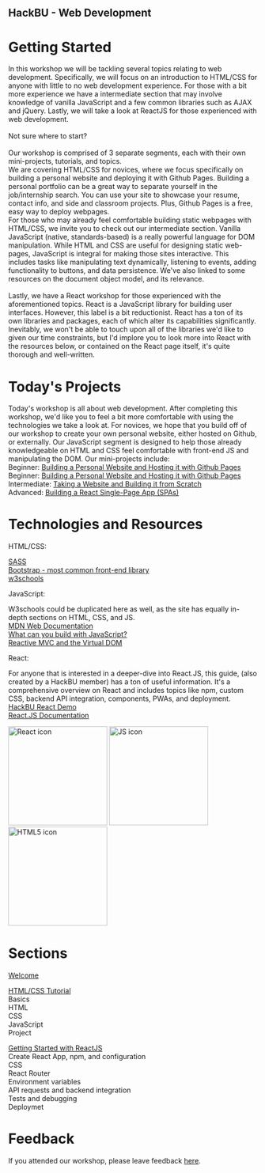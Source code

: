 ## HackBU - Web Development

# Getting Started

In this workshop we will be
tackling several topics relating to web development. Specifically, we will
focus on an introduction to HTML/CSS for anyone with little to no web development experience. For those with a bit more experience we have a intermediate section that may involve knowledge of vanilla JavaScript and a few common libraries such as AJAX and jQuery. Lastly, we will take a look at ReactJS for those experienced with web development.
<br /> <br />
Not sure where to start? <br /> <br />
Our workshop is comprised of 3 separate segments, each with their own mini-projects, tutorials, and topics.
<br />
We are covering HTML/CSS for novices, where we focus specifically on building a personal website and deploying it with
Github Pages. Building a personal portfolio can be a great way to separate yourself in the job/internship search. You can
use your site to showcase your resume, contact info, and side and classroom projects. Plus, Github Pages is a free, easy way
to deploy webpages.
<br />
For those who may already feel comfortable building static webpages with HTML/CSS, we invite you to check out our intermediate section. Vanilla JavaScript (native, standards-based) is a really powerful language for DOM manipulation. While HTML and CSS are useful for designing static web-pages, JavaScript is integral for making those sites interactive. This includes tasks like manipulating text dynamically, listening to events, adding functionality to buttons, and data persistence. We've also linked to some resources on the document object model, and its relevance.  
<br />
Lastly, we have a React workshop for those experienced with the aforementioned topics. React is a JavaScript library for building user interfaces. However, this label is a bit reductionist. React has a ton of its own libraries and packages, each of which alter its capabilities significantly. Inevitably, we won't be able to touch upon all of the libraries we'd like to given our time constraints, but I'd implore you to look more into React with the resources below, or contained on the React page itself, it's quite thorough and well-written.

# Today's Projects

Today's workshop is all about web development. After completing this workshop,
we'd like you to feel a bit more comfortable with using the technologies we take a look at.
For novices, we hope that you
build off of our workshop to create your own personal website, either hosted on Github, or externally. Our JavaScript segment is designed to help those already knowledgeable on HTML and CSS feel comfortable with front-end JS and manipulating the DOM. Our mini-projects include: <br />
Beginner:   <a href="GithubPagesGuide.md">Building a Personal Website and Hosting it with Github Pages</a> <br />
Beginner:   <a href="HTMLCSSminiProject.md">Building a Personal Website and Hosting it with Github Pages</a> <br />
Intermediate:   <a href="ReverseEngineering.md">Taking a Website and Building it from Scratch</a> <br />
Advanced: <a href="README.md">Building a React Single-Page App (SPAs)</a>

# Technologies and Resources
HTML/CSS: <br />

<a href="https://sass-lang.com/documentation">SASS</a> <br />
<a href="https://getbootstrap.com">Bootstrap - most common front-end library</a> <br />
<a href="https://www.w3schools.com/">w3schools</a> <br />

JavaScript: <br />

W3schools could be duplicated here as well, as the site has equally in-depth sections on HTML, CSS, and JS. <br />
<a href="https://developer.mozilla.org/en-US/docs/Web/JavaScript/Guide">MDN Web Documentation</a> <br />
<a href="JavaScriptFeatures.md">What can you build with JavaScript?</a><br />
<a href="https://www.futurice.com/blog/reactive-mvc-and-the-virtual-dom">Reactive MVC and the Virtual DOM</a> <br />


React: <br />

For anyone that is interested in a deeper-dive into React.JS, this guide, (also created by a HackBU member) has a ton of useful information. It's a comprehensive overview on React and includes topics like npm, custom CSS, backend API integration, components, PWAs, and deployment. <br />
<a href="https://github.com/HackBinghamton/reactDemo">HackBU React Demo</a> <br />
<a href="https://reactjs.org/docs/getting-started.html">React.JS Documentation</a> <br />


<p float="left">
     <img src="http://www.jsweet.org/wp-content/uploads/2016/04/react-logo-300x289.png"
          alt="React icon"
          height="200" width="200" />
     <img src="https://upload.wikimedia.org/wikipedia/commons/6/6a/JavaScript-logo.png"
          alt="JS icon"
          height="200" width="200" />
     <img src="https://logos-download.com/wp-content/uploads/2017/07/HTML5_logo.png"
          alt="HTML5 icon"
          height="200" width="200" />
</p>


# Sections

<a href="README.md">Welcome</a> <br />

<a href="https://github.com/zachpwr/super-developer/wiki/Chapter-1:-HTML">HTML/CSS Tutorial</a> <br />
Basics<br />
HTML<br />
CSS<br />
JavaScript<br />
Project<br />

<a href="https://github.com/HackBinghamton/reactDemo">Getting Started with ReactJS</a> <br />
Create React App, npm, and configuration<br />
CSS<br />
React Router<br />
Environment variables<br />
API requests and backend integration<br />
Tests and debugging<br />
Deploymet<br />

# Feedback

If you attended our workshop, please leave feedback [here](https://forms.gle/P4TQ4NgPSHghCucd7).
